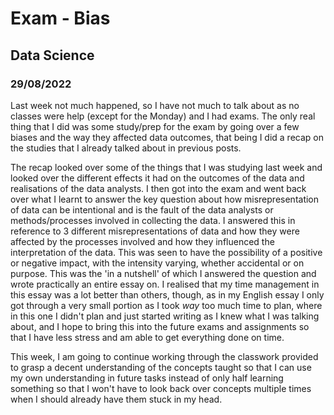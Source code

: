 # Exam - Bias
## Data Science
### 29/08/2022

Last week not much happened, so I have not much to talk about as no classes were help (except for the Monday) and I had exams. The only real thing that I did was some study/prep for the exam by going over a few biases and the way they affected data outcomes, that being I did a recap on the studies that I already talked about in previous posts.

The recap looked over some of the things that I was studying last week and looked over the different effects it had on the outcomes of the data and realisations of the data analysts. I then got into the exam and went back over what I learnt to answer the key question about how misrepresentation of data can be intentional and is the fault of the data analysts or methods/processes involved in collecting the data. I answered this in reference to 3 different misrepresentations of data and how they were affected by the processes involved and how they influenced the interpretation of the data. This was seen to have the possibility of a positive or negative impact, with the intensity varying, whether accidental or on purpose. This was the 'in a nutshell' of which I answered the question and wrote practically an entire essay on. I realised that my time management in this essay was a lot better than others, though, as in my English essay I only got through a very small portion as I took *way* too much time to plan, where in this one I didn't plan and just started writing as I knew what I was talking about, and I hope to bring this into the future exams and assignments so that I have less stress and am able to get everything done on time.

This week, I am going to continue working through the classwork provided to grasp a decent understanding of the concepts taught so that I can use my own understanding in future tasks instead of only half learning something so that I won't have to look back over concepts multiple times when I should already have them stuck in my head.